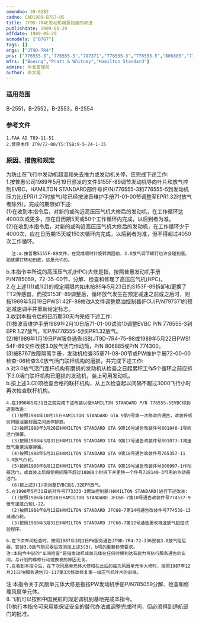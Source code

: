 ```yaml
---
amendno: 39-0282  
cadno: CAD1989-B767-05  
title: JT9D-7R4E发动机喘振裕度的改进  
publishdate: 1989-05-29  
effdate: 1989-05-29  
acmodels: ["B767"]  
tags: []  
engs: ["JT9D-7R4"]  
pns: ["776555-3","776555-5","797371","776555-3","776555-5","806885","774300"]  
mfrs: ["Boeing","Pratt & Whitney","Hamilton Standard"]  
admins: 华北管理局  
author: 李太福  
---
```

  
### 适用范围  
B-2551，B-2552，B-2553，B-2554  
  
<!--more-->  
### 参考文件  
    1.FAA AD T89-11-51  
    2.普惠电传 JT9/72-00/TS:TSB:9-5-24-1-15  
  
### 原因、措施和规定  
   为防止在飞行中发动机超温和失去推力或发动机关停，应完成下述工作:  
    1.按普惠公司1989年5月19日颁发的文件S155F-89调节发动机导向叶片和放气控制EVBC，HAMILTON STANDARD部件号(P/N)776555-3和776555-5到发动机压力比(EPR)1.27时放气(除已经按波音维护手册71-01-00节调整至EPR1.32时放气者除外)。完成的期限如下述:  
      (1)在收到本指令后，对新的或昀近高压压气机大修后的发动机，在工作循环达4000次或更多，应在日历期5天或50个工作循环内完成，以后到者为准。  
      (2)在收到本指令后，对新的或昀近高压压气机大修后的发动机，在工作循环少于4000次，应在日历期15天或150次循环内完成，以后到者为准，但不得超过4050次工作循环。  
  
  
      注:a.按普惠S155F-89文件，在完成顺时针旋转两圈前，3.0放气调节螺钉也许会碰到底。如该螺钉转动到底，这是允许的。  
b.本指令中所说的高压压气机(HPC)大修是指，按照普惠发动机手册P/N785059，72-35-00节，分解、检查和修理了高压压气机(HPC)。  
    2.在上述1(1)或1(2)的规定期限内如未按89年5月23日的S153F-89拆卸和更换了TT2传感器，而按S153F-89调整后，循环放气发生在预定减速之前或之后时，则按1989年5月19日PWS1 42F-88修改A文件调整燃油控制器(FCU)P/N797371的预定减速调平并重新给定标志。  
    3.收到本指令后的日历期30天内完成下述工作:  
(1)按波音维护手册1989年2月10日版71-01-00试验10调整EVBC P/N 776555-3到EPR 1.27放气，和P/N776555-5到EPR1.32放气。  
      (2)按1989年1月19日PW服务通告(SB)JT9D-7R4-75-98或1989年5月22日PWS1 54F-89文件改装3.0放气活门作动筒，P/N 806885或P/N 774300。  
      (3)按B767故障隔离手册，发动机检查35章71-08-00节或PW维护手册72-00-00检查-06检查3.0放气活门联杆机构的磨损，并完成下述工作:  
a.对3.0放气活门连杆机构有磨损的发动机从检查之日起累积工作5个循环之前应拆下3.0活门联杆机构已磨损的发动机，装上可用发动机。  
        b.按上述3.(3)项检查合格的联杆机构，从上次检查起以间隔不超过3000飞行小时再次检查联杆机构。  
  
    4.在1990年5月31日之前完成下述改装以使HAMILTON STANDARD P/N 776555-5EVBC得到逐渐改进:  
      (1)按照1984年10月15日HAMILTON STANDARD GTA 9第9号第一次修改的通告，改装传感仪伺服活塞封圈之间液体排放。  
      (2)按照1988年3月20日HAMILTON STANDARD GTA 9第16号通告改装件号801040-1导向活门弹簧。  
      (3)按照1988年3月31日HAMILTON STANDARD GTA 9第17号通告改装件号801073-1减速放气重置活塞弹簧。  
      (4)按照1988年5月31日HAMILTON STANDARD GTA 9第18号通告改装件号765357-11 3.0放气凸轮。  
      (5)按照1988年8月12日HAMILTON STANDARD GTA 9第19号通告改装件号800997-1作动器活门，或自装上后每使用间隔不超过10000小时拆下并更换一个件号728149-3可用的作动器活门。  
      (6)按上述3(1)项调整EVBC到1.32EPR放气。  
    5.在1990年5月31日前对件号773333-3燃油控制器(HAMILTON STANDARD)进行下述改装:  
      (1)按照1986年10月30日HAMILTON STANDARD JFC68-7第10号通告改装件号774537-9慢车速度凸轮L-22。  
      (2)按照1988年8月12日HAMILTON STANDARD JFC68-7第14号通告改装件号774538-13减速凸轮。  
      (3)按照1988年3月31日HAMILTON STANDARD JFC68-7第12号通告更改减速放气超控试验程序。  
  
    6.在下次车间检查时，按照1987年3月2日PW服务通告JT9D-7R4-72-336安装3.0放气阻尼器。安装3.0放气阻尼器后取消按上述3(3)、b项的重新检查要求。  
    注:本指令中说的"车间检查"是指发动机或单元体在任何时候到达有能力可执行服务通告的车间，与计划的维修行动或换发的原因无关。  
    7.在收到本指令后，在下次风扇单元体大修和在此后的每次风扇单元体大修时，按照1987年12月21日PW服务通告72-117第3次修改修复第一级压气机叶片的前缘。  
  
注:本指令关于风扇单元体大修是指按PW发动机手册P/N785059分解、检查和修理风扇单元体。  
    8.飞机可以按照中国民航的规定调机到基地完成本指令。  
      (1)执行本指令可采用能保证安全的替代办法或调整完成时间，但必须得到适航部门的批准。  
